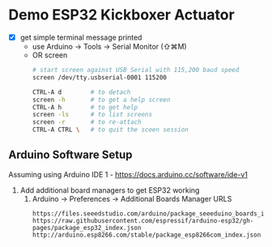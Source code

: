 # Demo ESP32 Kickboxer Actuator

- [x] get simple terminal message printed
  - use Arduino -> Tools -> Serial Monitor (⇧⌘M)
  - OR screen
    ```sh
    # start screen against USB Serial with 115,200 baud speed
    screen /dev/tty.usbserial-0001 115200

    CTRL-A d        # to detach
    screen -h       # to get a help screen
    CTRL-A h        # to get help
    screen -ls      # to list screens
    screen -r       # to re-attach
    CTRL-A CTRL \   # to quit the sceen session
    ```
## Arduino Software Setup

Assuming using Arduino IDE 1 - https://docs.arduino.cc/software/ide-v1

1. Add additional board managers to get ESP32 working
   1. Arduino -> Preferences -> Additional Boards Manager URLS
      ```
      https://files.seeedstudio.com/arduino/package_seeeduino_boards_index.json
      https://raw.githubusercontent.com/espressif/arduino-esp32/gh-pages/package_esp32_index.json
      http://arduino.esp8266.com/stable/package_esp8266com_index.json
      ```